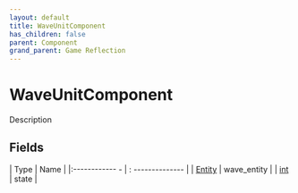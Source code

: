 ```yaml
---
layout: default
title: WaveUnitComponent
has_children: false
parent: Component
grand_parent: Game Reflection
---
```

# WaveUnitComponent
Description 

## Fields
| Type | Name |
|:------------ - | : -------------- |
| [Entity](game-reflection/classes/entity.md) | wave_entity |
| [int](game-reflection/enums/int.md) | state |
